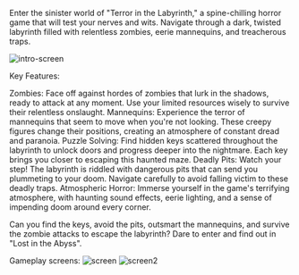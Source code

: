 Enter the sinister world of "Terror in the Labyrinth," a spine-chilling horror game that will test your nerves and wits. Navigate through a dark, twisted labyrinth filled with relentless zombies, eerie mannequins, and treacherous traps.

![intro-screen](https://github.com/user-attachments/assets/6d3ea47d-d175-46a8-8393-95976b0e240f)


Key Features:

Zombies: Face off against hordes of zombies that lurk in the shadows, ready to attack at any moment. Use your limited resources wisely to survive their relentless onslaught.
Mannequins: Experience the terror of mannequins that seem to move when you're not looking. These creepy figures change their positions, creating an atmosphere of constant dread and paranoia.
Puzzle Solving: Find hidden keys scattered throughout the labyrinth to unlock doors and progress deeper into the nightmare. Each key brings you closer to escaping this haunted maze.
Deadly Pits: Watch your step! The labyrinth is riddled with dangerous pits that can send you plummeting to your doom. Navigate carefully to avoid falling victim to these deadly traps.
Atmospheric Horror: Immerse yourself in the game's terrifying atmosphere, with haunting sound effects, eerie lighting, and a sense of impending doom around every corner.

Can you find the keys, avoid the pits, outsmart the mannequins, and survive the zombie attacks to escape the labyrinth? Dare to enter and find out in "Lost in the Abyss".


Gameplay screens:
![screen](https://github.com/user-attachments/assets/db33b256-5367-4118-bb40-f9de44ad3ad0)
![screen2](https://github.com/user-attachments/assets/598fd6b7-11a6-4ca5-90a6-d7e8c6b994ef)
